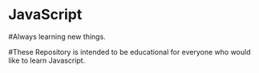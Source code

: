 # JavaScript

#Always learning new things.

#These Repository is intended to be educational for everyone who would like to learn Javascript.
